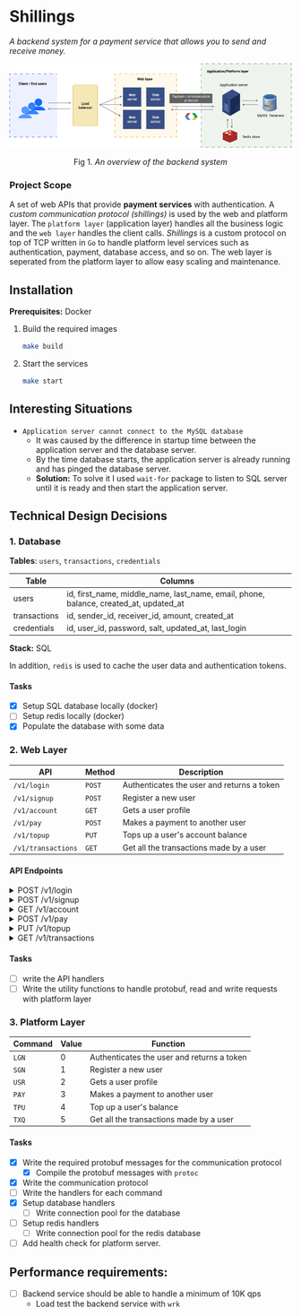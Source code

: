 # Shillings

_A backend system for a payment service that allows you to send and receive money._

<p align="center">
    <img src="assets/overview.png" />
    <p align="center">Fig 1. <i>An overview of the backend system</i></p>
</p>

### Project Scope

A set of web APIs that provide **payment services** with authentication. A _custom communication protocol (shillings)_ is used by the web and platform layer. The `platform layer` (application layer) handles all the business logic and the `web layer` handles the client calls. _Shillings_ is a custom protocol on top of TCP written in `Go` to handle platform level services such as authentication, payment, database access, and so on. The web layer is seperated from the platform layer to allow easy scaling and maintenance.

## Installation

**Prerequisites:** Docker

1. Build the required images

    ```bash
    make build
    ```

2. Start the services
    ```bash
    make start
    ```

## Interesting Situations

-   `Application server cannot connect to the MySQL database`
    -   It was caused by the difference in startup time between the application server and the database server.
    -   By the time database starts, the application server is already running and has pinged the database server.
    -   **Solution:** To solve it I used `wait-for` package to listen to SQL server until it is ready and then start the application server.

## Technical Design Decisions

### 1. Database

**Tables**: `users`, `transactions`, `credentials`

| Table        | Columns                                                                               |
| ------------ | ------------------------------------------------------------------------------------- |
| users        | id, first_name, middle_name, last_name, email, phone, balance, created_at, updated_at |
| transactions | id, sender_id, receiver_id, amount, created_at                                        |
| credentials  | id, user_id, password, salt, updated_at, last_login                                   |

**Stack:** SQL

In addition, `redis` is used to cache the user data and authentication tokens.

#### **Tasks**

-   [x] Setup SQL database locally (docker)
-   [ ] Setup redis locally (docker)
-   [x] Populate the database with some data

### 2. Web Layer

| API                | Method | Description                                |
| ------------------ | ------ | ------------------------------------------ |
| `/v1/login`        | `POST` | Authenticates the user and returns a token |
| `/v1/signup`       | `POST` | Register a new user                        |
| `/v1/account`      | `GET`  | Gets a user profile                        |
| `/v1/pay`          | `POST` | Makes a payment to another user            |
| `/v1/topup`        | `PUT`  | Tops up a user's account balance           |
| `/v1/transactions` | `GET`  | Get all the transactions made by a user    |

#### **API Endpoints**

<details>
<summary>POST /v1/login</summary>

Request body:

```json
{
    "email": " <email>",
    "password": " <password>"
}
```

Response:

```json
{
    "auth": {
        "token": " <token>",
        "expiration_time": " <expiration_time>"
    },
    "status": {
        "code": " <code>",
        "message": " <message>"
    }
}
```

</details>

<details>
<summary>POST /v1/signup</summary>

Request body:

```json
{
    "first_name": " <first_name>",
    "middle_name": " <middle_name>",
    "last_name": " <last_name>",
    "email": " <email>",
    "phone": " <phone>",
    "password": " <password>"
}
```

Response:

```json
{
    "status": {
        "code": " <code>",
        "message": " <message>"
    }
}
```

</details>

<details>
<summary>GET /v1/account</summary>

Request body:

```json
{
    "user_id": " <user_id>",
    "auth": {
        "token": " <token>",
        "expiration_time": " <expiration_time>"
    }
}
```

Response:

```json
{
    "user": {
        "id": " <id>",
        "first_name": " <first_name>",
        "middle_name": " <middle_name>",
        "last_name": " <last_name>",
        "email": " <email>",
        "phone": " <phone>",
        "balance": " <balance>"
    },
    "status": {
        "code": " <code>",
        "message": " <message>"
    }
}
```

</details>

<details>
<summary>POST /v1/pay</summary>

Request body:

```json
{
    "receiver_email": " <receiver_id>",
    "amount": " <amount>",
    "auth": {
        "token": " <token>",
        "expiration_time": " <expiration_time>"
    }
}
```

Response:

```json
{
    "status": {
        "code": " <code>",
        "message": " <message>"
    }
}
```

</details>

<details>
<summary>PUT /v1/topup</summary>

Request body:

```json
{
    "user_id": " <user_id>",
    "amount": " <amount>",
    "auth": {
        "token": " <token>",
        "expiration_time": " <expiration_time>"
    }
}
```

Response:

```json
{
    "status": {
        "code": " <code>",
        "message": " <message>"
    }
}
```

</details>

<details>
<summary>GET /v1/transactions</summary>

Request body:

```json
{
    "user_id": " <user_id>",
    "auth": {
        "token": " <token>",
        "expiration_time": " <expiration_time>"
    }
}
```

Response:

```json
{
    "transactions": [
        {
            "id": " <id>",
            "sender_name": " <sender_name>",
            "receiver_name": " <receiver_name>",
            "amount": " <amount>",
            "created_at": " <created_at>"
        }
    ],
    "status": {
        "code": " <code>",
        "message": " <message>"
    }
}
```

</details>

#### **Tasks**

-   [ ] write the API handlers
-   [ ] Write the utility functions to handle protobuf, read and write requests with platform layer

### 3. Platform Layer

| Command | Value | Function                                   |
| ------- | ----- | ------------------------------------------ |
| `LGN`   | 0     | Authenticates the user and returns a token |
| `SGN`   | 1     | Register a new user                        |
| `USR`   | 2     | Gets a user profile                        |
| `PAY`   | 3     | Makes a payment to another user            |
| `TPU`   | 4     | Top up a user's balance                    |
| `TXQ`   | 5     | Get all the transactions made by a user    |

#### **Tasks**

-   [x] Write the required protobuf messages for the communication protocol
    -   [x] Compile the protobuf messages with `protoc`
-   [x] Write the communication protocol
-   [ ] Write the handlers for each command
-   [x] Setup database handlers
    -   [ ] Write connection pool for the database
-   [ ] Setup redis handlers
    -   [ ] Write connection pool for the redis database
-   [ ] Add health check for platform server.

## Performance requirements:

-   [ ] Backend service should be able to handle a minimum of 10K qps
    -   Load test the backend service with `wrk`
